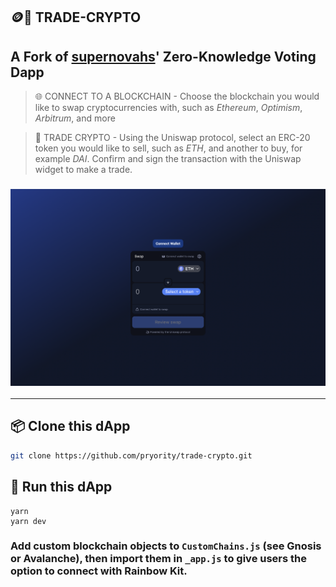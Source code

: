 ## 🪙🔁 TRADE-CRYPTO

## A Fork of [supernovahs](https://github.com/supernovahs)' Zero-Knowledge Voting Dapp

> 🌐 CONNECT TO A BLOCKCHAIN - Choose the blockchain you would like to swap cryptocurrencies with, such as *Ethereum*, *Optimism*, *Arbitrum*, and more

> 🔄 TRADE CRYPTO - Using the Uniswap protocol, select an ERC-20 token you would like to sell, such as *ETH*, and another to buy, for example *DAI*. Confirm and sign the transaction with the Uniswap widget to make a trade.

### ![Demo Image 1](./tc-demo.png)

---
## 📦 Clone this dApp

```bash
git clone https://github.com/pryority/trade-crypto.git
```

## 🔁 Run this dApp
```
yarn 
yarn dev
```

### Add custom blockchain objects to `CustomChains.js` (see Gnosis or Avalanche), then import them in `_app.js` to give users the option to connect with Rainbow Kit.